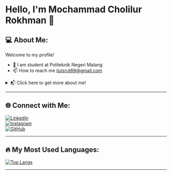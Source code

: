# Hello, I'm **Mochammad Cholilur Rokhman** 👋

## 💻 About Me:
Welcome to my profile!  
- 🏫 I am student at Politeknik Negeri Malang
- 📫 How to reach me ilulsrut69@gmail.com

<details>
  <summary>📬 Click here to get more about me!</summary>
  - 🎓 **Education:** Studying at Politeknik Negeri Malang
  - 🤝 **Connect with me** through [LinkedIn](https://linkedin.com/in/moch-cholilur-22674b25a) or [GitHub](https://github.com/mochammadcholilurrokhman)!
</details>

---

## 🌐 Connect with Me:
[![LinkedIn](https://img.shields.io/badge/LinkedIn-0077B5?style=for-the-badge&logo=linkedin&logoColor=white)](https://linkedin.com/in/moch-cholilur-22674b25a)  
[![Instagram](https://img.shields.io/badge/Instagram-E4405F?style=for-the-badge&logo=instagram&logoColor=white)](https://instagram.com/cholilur_rokhman)  
[![GitHub](https://img.shields.io/badge/GitHub-181717?style=for-the-badge&logo=github&logoColor=white)](https://github.com/mochammadcholilurrokhman)

---

## 🔥 My Most Used Languages:
[![Top Langs](https://github-readme-stats.vercel.app/api/top-langs/?username=mochammadcholilurrokhman&layout=compact&langs_count=10&theme=radical)](https://github.com/mochammadcholilurrokhman)

---

